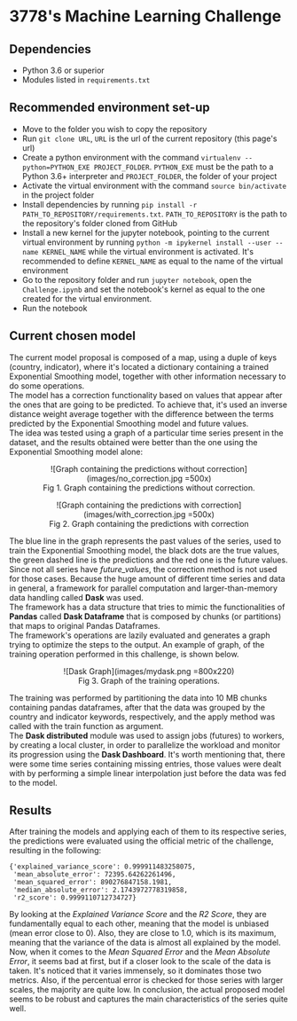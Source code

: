 # 3778's Machine Learning Challenge

## Dependencies
- Python 3.6 or superior
- Modules listed in `requirements.txt`

## Recommended environment set-up
- Move to the folder you wish to copy the repository
- Run `git clone URL`, `URL` is the url of the current repository (this page's url)
- Create a python environment with the command `virtualenv --python=PYTHON_EXE PROJECT_FOLDER`. `PYTHON_EXE` must be the path to a Python 3.6+ interpreter and `PROJECT_FOLDER`, the folder of your project
- Activate the virtual environment with the command `source bin/activate` in the project folder
- Install dependencies by running `pip install -r PATH_TO_REPOSITORY/requirements.txt`. `PATH_TO_REPOSITORY` is the path to the repository's folder cloned from GitHub
- Install a new kernel for the jupyter notebook, pointing to the current virtual environment by running `python -m ipykernel install --user --name KERNEL_NAME` while the virtual environment is activated. It's recommended to define `KERNEL_NAME` as equal to the name of the virtual environment
- Go to the repository folder and run `jupyter notebook`, open the `Challenge.ipynb` and set the notebook's kernel as equal to the one created for the virtual environment.
- Run the notebook

## Current chosen model

The current model proposal is composed of a map, using a duple of keys (country, indicator), where it's located a dictionary containing a trained Exponential Smoothing model, together with other information necessary to do some operations.\
The model has a correction functionality based on values that appear after the ones that are going to be predicted. To achieve that, it's used an inverse distance weight average together with the difference between the terms predicted by the Exponential Smoothing model and future values.\
The idea was tested using a graph of a particular time series present in the dataset, and the results obtained were better than the one using the Exponential Smoothing model alone:

<div align="center">

![Graph containing the predictions without correction](images/no_correction.jpg =500x)\
Fig 1. Graph containing the predictions without correction.

![Graph containing the predictions with correction](images/with_correction.jpg =500x)\
Fig 2. Graph containing the predictions with correction

</div>

The blue line in the graph represents the past values of the series, used to train the Exponential Smoothing model, the black dots are the true values, the green dashed line is the predictions and the red one is the future values.\
Since not all series have _future_values_, the correction method is not used for those cases.
Because the huge amount of different time series and data in general, a framework for parallel computation and larger-than-memory data handling called __Dask__ was used.\
The framework has a data structure that tries to mimic the functionalities of __Pandas__ called __Dask Dataframe__ that is composed by chunks (or partitions) that maps to original Pandas Dataframes.\
The framework's operations are lazily evaluated and generates a graph trying to optimize the steps to the output. An example of graph, of the training operation performed in this challenge, is shown below.


<div align="center">

![Dask Graph](images/mydask.png =800x220)\
Fig 3. Graph of the training operations.

</div>

The training was performed by partitioning the data into 10 MB chunks containing pandas dataframes, after that the data was grouped by the country and indicator keywords, respectively, and the apply method was called with the train function as argument.\
The __Dask distributed__ module was used to assign jobs (futures) to workers, by creating a local cluster, in order to parallelize the workload and monitor its progression using the __Dask Dashboard__.
It's worth mentioning that, there were some time series containing missing entries, those values were dealt with by performing a simple linear interpolation just before the data was fed to the model.

## Results

After training the models and applying each of them to its respective series, the predictions were evaluated using the official metric of the challenge, resulting in the following:

```
{'explained_variance_score': 0.999911483258075,
 'mean_absolute_error': 72395.64262261496,
 'mean_squared_error': 890276847158.1981,
 'median_absolute_error': 2.1743972778319858,
 'r2_score': 0.9999110712734727}
 ```

 By looking at the _Explained Variance Score_ and the _R2 Score_, they are fundamentally equal to each other, meaning that the model is unbiased (mean error close to 0). Also, they are close to 1.0, which is its maximum, meaning that the variance of the data is almost all explained by the model.\
 Now, when it comes to the _Mean Squared Error_ and the _Mean Absolute Error_, it seems bad at first, but if a closer look to the scale of the data is taken. It's noticed that it varies immensely, so it dominates those two metrics. Also, if the percentual error is checked for those series with larger scales, the majority are quite low.
 In conclusion, the actual proposed model seems to be robust and captures the main characteristics of the series quite well.

